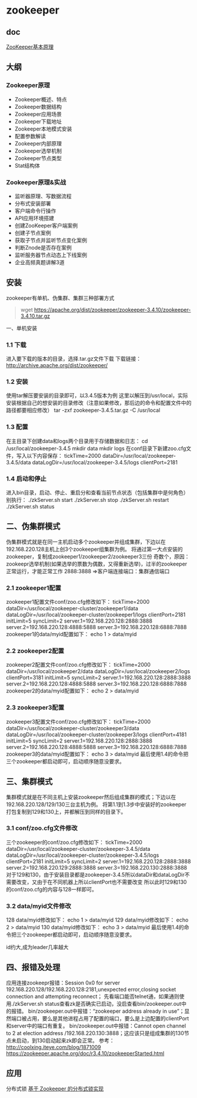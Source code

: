 # zookeeper

## doc

[ZooKeeper基本原理](https://www.cnblogs.com/luxiaoxun/p/4887452.html)

## 大纲

### Zookeeper原理
* Zookeeper概述、特点
* Zookeeper数据结构
* Zookeeper应用场景
* Zookeeper下载地址
* Zookeeper本地模式安装
* 配置参数解读
* Zookeeper内部原理
* Zookeeper选举机制
* Zookeeper节点类型
* Stat结构体
 
### Zookeeper原理&实战
* 监听器原理、写数据流程
* 分布式安装部署
* 客户端命令行操作
* API应用环境搭建
* 创建ZooKeeper客户端案例
* 创建子节点案例
* 获取子节点并监听节点变化案例
* 判断Znode是否存在案例
* 监听服务器节点动态上下线案例
* 企业高频真题讲解3道
 
## 安装

zookeeper有单机、伪集群、集群三种部署方式
 
> wget https://apache.org/dist/zookeeper/zookeeper-3.4.10/zookeeper-3.4.10.tar.gz
 
一、单机安装

### 1.1 下载
进入要下载的版本的目录，选择.tar.gz文件下载
下载链接：http://archive.apache.org/dist/zookeeper/
 
### 1.2 安装
使用tar解压要安装的目录即可，以3.4.5版本为例
这里以解压到/usr/local，实际安装根据自己的想安装的目录修改（注意如果修改，那后边的命令和配置文件中的路径都要相应修改）
tar -zxf zookeeper-3.4.5.tar.gz -C /usr/local
 
### 1.3 配置
在主目录下创建data和logs两个目录用于存储数据和日志：
 cd /usr/local/zookeeper-3.4.5
 mkdir data
 mkdir logs
在conf目录下新建zoo.cfg文件，写入以下内容保存：
tickTime=2000
dataDir=/usr/local/zookeeper-3.4.5/data
dataLogDir=/usr/local/zookeeper-3.4.5/logs
clientPort=2181
 
### 1.4 启动和停止
进入bin目录，启动、停止、重启分和查看当前节点状态（包括集群中是何角色）别执行：
./zkServer.sh start
./zkServer.sh stop
./zkServer.sh restart
./zkServer.sh status
 
## 二、伪集群模式
伪集群模式就是在同一主机启动多个zookeeper并组成集群，下边以在192.168.220.128主机上创3个zookeeper组集群为例。
将通过第一大点安装的zookeeper，复制成zookeeper1/zookeeper2/zookeeper3三份
 奇数个，原因：zookeepr选举机制(如果选举的票数为偶数，又得重新选举)，过半的zookeeper正常运行，才能正常工作 
 2888:3888 =>客户端连接端口：集群通信端口

### 2.1 zookeeper1配置
zookeeper1配置文件conf/zoo.cfg修改如下：
tickTime=2000
dataDir=/usr/local/zookeeper-cluster/zookeeper1/data
dataLogDir=/usr/local/zookeeper-cluster/zookeeper1/logs
clientPort=2181
initLimit=5
syncLimit=2
server.1=192.168.220.128:2888:3888
server.2=192.168.220.128:4888:5888
server.3=192.168.220.128:6888:7888
zookeeper1的data/myid配置如下：
 echo 1 > data/myid

### 2.2 zookeeper2配置
zookeeper2配置文件conf/zoo.cfg修改如下：
tickTime=2000
dataDir=/usr/local/zookeeper2/data
dataLogDir=/usr/local/zookeeper2/logs
clientPort=3181
initLimit=5
syncLimit=2
server.1=192.168.220.128:2888:3888
server.2=192.168.220.128:4888:5888
server.3=192.168.220.128:6888:7888
zookeeper2的data/myid配置如下：
 echo 2 > data/myid

### 2.3 zookeeper3配置
zookeeper3配置文件conf/zoo.cfg修改如下：
tickTime=2000
dataDir=/usr/local/zookeeper-cluster/zookeeper3/data
dataLogDir=/usr/local/zookeeper-cluster/zookeeper3/logs
clientPort=4181
initLimit=5
syncLimit=2
server.1=192.168.220.128:2888:3888
server.2=192.168.220.128:4888:5888
server.3=192.168.220.128:6888:7888
 zookeeper3的data/myid配置如下：
echo 3 > data/myid
最后使用1.4的命令把三个zookeeper都启动即可，启动顺序随意没要求。
 
## 三、集群模式
集群模式就是在不同主机上安装zookeeper然后组成集群的模式；下边以在192.168.220.128/129/130三台主机为例。
将第1.1到1.3步中安装好的zookeeper打包复制到129和130上，并都解压到同样的目录下。
 
### 3.1 conf/zoo.cfg文件修改
三个zookeeper的conf/zoo.cfg修改如下：
tickTime=2000
dataDir=/usr/local/zookeeper-cluster/zookeeper-3.4.5/data
dataLogDir=/usr/local/zookeeper-cluster/zookeeper-3.4.5/logs
clientPort=2181
initLimit=5
syncLimit=2
server.1=192.168.220.128:2888:3888
server.2=192.168.220.129:2888:3888
server.3=192.168.220.130:2888:3888
对于129和130，由于安装目录都是zookeeper-3.4.5所以dataDir和dataLogDir不需要改变，又由于在不同机器上所以clientPort也不需要改变
所以此时129和130的conf/zoo.cfg的内容与128一样即可。
 
### 3.2 data/myid文件修改
128 data/myid修改如下：
echo 1 > data/myid
129 data/myid修改如下：
echo 2 > data/myid
130 data/myid修改如下：
echo 3 > data/myid
最后使用1.4的命令把三个zookeeper都启动即可，启动顺序随意没要求。

id约大,成为leader几率越大
 
## 四、报错及处理
应用连接zookeepr报错：Session 0x0 for server 192.168.220.128/192.168.220.128:2181,unexpected error,closing socket connection and attempting reconnect；
                                        先看端口能否telnet通，如果通则使用./zkServer.sh status查看zk是否确实已启动，没启查看bin/zookeeper.out中的报错。
bin/zookeeper.out中报错：“zookeeper address already in use”；显然端口被占用，要么是其他进程占用了配置的端口，要么是上边配置的clientPort和server中的端口有重复。
bin/zookeeper.out中报错：Cannot open channel to 2 at election address /192.168.220.130:3888；这应该只是组成集群的130节点未启动，到130启动起来zk即会正常。
参考：
http://coolxing.iteye.com/blog/1871009
https://zookeeper.apache.org/doc/r3.4.10/zookeeperStarted.html

## 应用

分布式锁 [基于 Zookeeper 的分布式锁实现](https://mp.weixin.qq.com/s/CUReuX_rLb4IfQOtTwS_yQ)